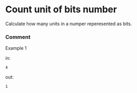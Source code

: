 <!-- ENGLISH -->
# Count unit of bits number 

Calculate how many units in a numper reperesented as bits.


### Comment


Example 1

in:
```
4
```
out:
```
1
```